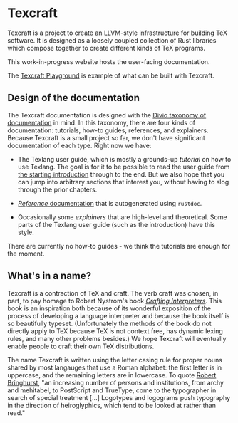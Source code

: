# Texcraft

Texcraft is a project to create an LLVM-style infrastructure for building TeX software.
It is designed as a loosely coupled collection of Rust libraries which compose
    together to create different kinds of TeX programs.

This work-in-progress website hosts the user-facing documentation.

The [Texcraft Playground](https://play.texcraft.dev) is example of what can be built with Texcraft.

## Design of the documentation

The Texcraft documentation is designed with the
    [Divio taxonomy of documentation](https://documentation.divio.com/) in mind.
In this taxonomy, there are four kinds of documentation: tutorials, how-to guides, references, and explainers.
Because Texcraft is a small project so far, we don't have significant documentation of each type.
Right now we have:

- The Texlang user guide, which is mostly a grounds-up _tutorial_ on how to use Texlang.
    The goal is for it to be possible to read the user guide from
        [the starting introduction](texlang/introduction.md) through to the end.
    But we also hope that you can jump into arbitrary sections that interest you,
        without having to slog through the prior chapters.

- [_Reference_ documentation](reference.md) that is autogenerated using `rustdoc`.

- Occasionally some _explainers_ that are high-level and theoretical.
    Some parts of the Texlang user guide (such as the introduction) have this style.

There are currently no how-to guides - we think the tutorials are enough for the moment.


## What's in a name?

Texcraft is a contraction of TeX and craft.
The verb craft was chosen, in part, to pay homage to Robert Nystrom's book [_Crafting Interpreters_](https://craftinginterpreters.com/).
This book is an inspiration both because of its wonderful exposition of the process of developing a language interpreter and
    because the book itself is so beautifully typeset.
(Unfortunately the methods of the book do not directly apply to TeX because TeX is not context free,
    has dynamic lexing rules, and many other problems besides.)
We hope Texcraft will eventually enable people to craft their own TeX distributions.

The name Texcraft is written using the letter casing rule for proper nouns shared by most langauges that use a Roman alphabet:
    the first letter is in uppercase, and the remaining letters are in lowercase.
To quote [Robert Bringhurst](https://en.wikipedia.org/wiki/The_Elements_of_Typographic_Style), 
    "an increasing number of persons and institutions, from archy and mehitabel,
    to PostScript and TrueType, come to the typographer in search of special treatment
    \[...\] Logotypes and logograms push typography in the direction of heiroglyphics, which
    tend to be looked at rather than read."

